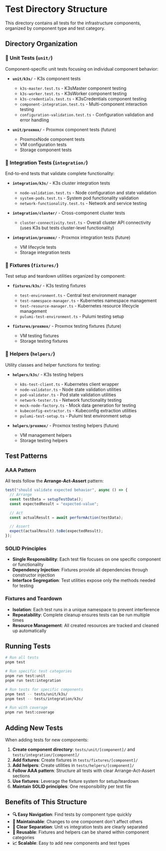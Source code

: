 # Test Directory Structure

This directory contains all tests for the infrastructure components, organized by component type and test category.

## Directory Organization

### 📁 Unit Tests (`unit/`)

Component-specific unit tests focusing on individual component behavior:

- **`unit/k3s/`** - K3s component tests
  - `k3s-master.test.ts` - K3sMaster component testing
  - `k3s-worker.test.ts` - K3sWorker component testing
  - `k3s-credentials.test.ts` - K3sCredentials component testing
  - `component-integration.test.ts` - Multi-component interaction testing
  - `configuration-validation.test.ts` - Configuration validation and error handling

- **`unit/proxmox/`** - Proxmox component tests (future)
  - ProxmoxNode component tests
  - VM configuration tests
  - Storage component tests

### 📁 Integration Tests (`integration/`)

End-to-end tests that validate complete functionality:

- **`integration/k3s/`** - K3s cluster integration tests
  - `node-validation.test.ts` - Node configuration and state validation
  - `system-pods.test.ts` - System pod functionality validation
  - `network-functionality.test.ts` - Network and service testing

- **`integration/cluster/`** - Cross-component cluster tests
  - `cluster-connectivity.test.ts` - Overall cluster API connectivity (uses K3s but tests cluster-level functionality)

- **`integration/proxmox/`** - Proxmox integration tests (future)
  - VM lifecycle tests
  - Storage integration tests

### 📁 Fixtures (`fixtures/`)

Test setup and teardown utilities organized by component:

- **`fixtures/k3s/`** - K3s testing fixtures
  - `test-environment.ts` - Central test environment manager
  - `test-namespace-manager.ts` - Kubernetes namespace management
  - `test-resource-manager.ts` - Kubernetes resource lifecycle management
  - `pulumi-test-environment.ts` - Pulumi testing setup

- **`fixtures/proxmox/`** - Proxmox testing fixtures (future)
  - VM testing fixtures
  - Storage testing fixtures

### 📁 Helpers (`helpers/`)

Utility classes and helper functions for testing:

- **`helpers/k3s/`** - K3s testing helpers
  - `k8s-test-client.ts` - Kubernetes client wrapper
  - `node-validator.ts` - Node state validation utilities
  - `pod-validator.ts` - Pod state validation utilities
  - `network-tester.ts` - Network functionality testing
  - `mock-node-factory.ts` - Mock data generation for testing
  - `kubeconfig-extractor.ts` - Kubeconfig extraction utilities
  - `pulumi-test-setup.ts` - Pulumi test environment setup

- **`helpers/proxmox/`** - Proxmox testing helpers (future)
  - VM management helpers
  - Storage testing helpers

## Test Patterns

### AAA Pattern

All tests follow the **Arrange-Act-Assert** pattern:

```typescript
test("should validate expected behavior", async () => {
  // Arrange
  const testData = setupTestData();
  const expectedResult = "expected-value";

  // Act
  const actualResult = await performAction(testData);

  // Assert
  expect(actualResult).toBe(expectedResult);
});
```

### SOLID Principles

- **Single Responsibility**: Each test file focuses on one specific component or functionality
- **Dependency Injection**: Fixtures provide all dependencies through constructor injection
- **Interface Segregation**: Test utilities expose only the methods needed for testing

### Fixtures and Teardown

- **Isolation**: Each test runs in a unique namespace to prevent interference
- **Repeatability**: Complete cleanup ensures tests can be run multiple times
- **Resource Management**: All created resources are tracked and cleaned up automatically

## Running Tests

```bash
# Run all tests
pnpm test

# Run specific test categories
pnpm run test:unit
pnpm run test:integration

# Run tests for specific components
pnpm test -- tests/unit/k3s/
pnpm test -- tests/integration/k3s/

# Run with coverage
pnpm run test:coverage
```

## Adding New Tests

When adding tests for new components:

1. **Create component directory**: `tests/unit/[component]/` and `tests/integration/[component]/`
2. **Add fixtures**: Create fixtures in `tests/fixtures/[component]/`
3. **Add helpers**: Create utilities in `tests/helpers/[component]/`
4. **Follow AAA pattern**: Structure all tests with clear Arrange-Act-Assert sections
5. **Use fixtures**: Leverage the fixture system for setup/teardown
6. **Maintain SOLID principles**: One responsibility per test file

## Benefits of This Structure

- **🔍 Easy Navigation**: Find tests by component type quickly
- **🔧 Maintainable**: Changes to one component don't affect others
- **📖 Clear Separation**: Unit vs integration tests are clearly separated
- **🧪 Reusable**: Fixtures and helpers can be shared within component categories
- **📈 Scalable**: Easy to add new components and test types
